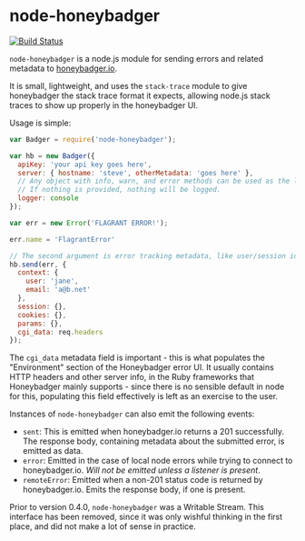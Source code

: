 node-honeybadger
================

[![Build Status](https://secure.travis-ci.org/AvianFlu/node-honeybadger.png)](http://travis-ci.org/AvianFlu/node-honeybadger)

`node-honeybadger` is a node.js module for sending errors and related metadata to
[honeybadger.io](http://honeybadger.io).

It is small, lightweight, and uses the `stack-trace` module to give honeybadger
the stack trace format it expects, allowing node.js stack traces to show up
properly in the honeybadger UI.

Usage is simple:

```js
var Badger = require('node-honeybadger');

var hb = new Badger({
  apiKey: 'your api key goes here',
  server: { hostname: 'steve', otherMetadata: 'goes here' },
  // Any object with info, warn, and error methods can be used as the logger.
  // If nothing is provided, nothing will be logged.
  logger: console
});

var err = new Error('FLAGRANT ERROR!');

err.name = 'FlagrantError'

// The second argument is error tracking metadata, like user/session id
hb.send(err, {
  context: {
    user: 'jane',
    email: 'a@b.net'
  },
  session: {},
  cookies: {},
  params: {},
  cgi_data: req.headers
});

```

The `cgi_data` metadata field is important - this is what populates the
"Environment" section of the Honeybadger error UI.  It usually contains HTTP
headers and other server info, in the Ruby frameworks that Honeybadger mainly
supports - since there is no sensible default in node for this, populating this
field effectively is left as an exercise to the user.

Instances of `node-honeybadger` can also emit the following events:
 - `sent`: This is emitted when honeybadger.io returns a 201 successfully. The
   response body, containing metadata about the submitted error, is emitted as
data.
 - `error`: Emitted in the case of local node errors while trying to connect to
   honeybadger.io.  *Will not be emitted unless a listener is present*.
 - `remoteError`: Emitted when a non-201 status code is returned by
   honeybadger.io.  Emits the response body, if one is present.

Prior to version 0.4.0, `node-honeybadger` was a Writable Stream.  This
interface has been removed, since it was only wishful thinking in the first
place, and did not make a lot of sense in practice.


